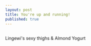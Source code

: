```yaml
---
layout: post
title: You're up and running!
published: true
---
```

##

Lingewi's sexy thighs & Almond Yogurt
